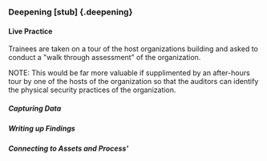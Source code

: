 ### Deepening [stub] {.deepening}

#### Live Practice

<?A timed practice session on a live target?>

Trainees are taken on a tour of the host organizations building and asked to conduct a "walk through assessment" of the organization.

NOTE: This would be far more valuable if supplimented by an after-hours tour by one of the hosts of the organization so that the auditors can identify the physical security practices of the organization.

##### Capturing Data

##### Writing up Findings

##### Connecting to Assets and Process'
